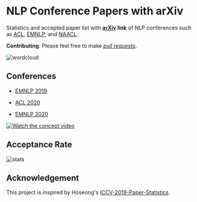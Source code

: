 # NLP Conference Papers with arXiv

Statistics and accepted paper list with **[arXiv](https://arxiv.org/) link** of NLP conferences such as [ACL](https://www.aclweb.org/anthology/venues/acl/), [EMNLP](https://www.aclweb.org/anthology/venues/emnlp/), and [NAACL](https://www.aclweb.org/anthology/venues/naacl/).

**Contributing**: Please feel free to make *[pull requests](https://github.com/roomylee/nlp-papers-with-arxiv/pulls)*.

![wordcloud](emnlp-2020/figure/wordcloud.png)

## Conferences

- [EMNLP 2019](emnlp-2019)

- [ACL 2020](acl-2020)

- [EMNLP 2020](emnlp-2020) 

[![Watch the concept video](https://img.youtube.com/vi/8H0OFJBJHgI/0.jpg)](https://youtu.be/8H0OFJBJHgI)


## Acceptance Rate

![stats](stats.png)

## Acknowledgement

This project is inspired by Hoseong's [ICCV-2019-Paper-Statistics](https://github.com/hoya012/ICCV-2019-Paper-Statistics).
